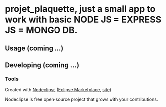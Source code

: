 

# projet_plaquette, just a small app to work with basic NODE JS = EXPRESS JS = MONGO DB.



## Usage (coming ...)



## Developing (coming ...)



### Tools

Created with [Nodeclipse](https://github.com/Nodeclipse/nodeclipse-1)
 ([Eclipse Marketplace](http://marketplace.eclipse.org/content/nodeclipse), [site](http://www.nodeclipse.org))   

Nodeclipse is free open-source project that grows with your contributions.
